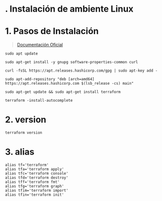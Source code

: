 # . Instalación de ambiente Linux <!-- omit in toc -->



# 1. Pasos de Instalación

> [Documentación Oficial](https://learn.hashicorp.com/tutorials/terraform/install-cli)


```vim
sudo apt update

sudo apt-get install -y gnupg software-properties-common curl

curl -fsSL https://apt.releases.hashicorp.com/gpg | sudo apt-key add -

sudo apt-add-repository "deb [arch=amd64] https://apt.releases.hashicorp.com $(lsb_release -cs) main"

sudo apt-get update && sudo apt-get install terraform

terraform -install-autocomplete
```
# 2. version
```
terraform version
```

# 3. alias
```vim
alias tf='terraform'
alias tfa='terraform apply'
alias tfc='terraform console'
alias tfd='terraform destroy'
alias tff='terraform fmt'
alias tfg='terraform graph'
alias tfim='terraform import'
alias tfin='terraform init'
```
